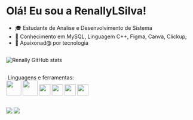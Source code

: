 # Olá! Eu sou a RenallyLSilva!
- 🎓 Estudante de Analise e Desenvolvimento de Sistema
- 🧠 Conhecimento em MySQL, Linguagem C++, Figma, Canva, Clickup;
- 💛 Apaixonad@ por tecnologia
##
![Renally GitHub stats](https://github-readme-stats.vercel.app/api?username=renally-laryssa&show_icons=true&theme=dark)
##
<div>
&nbsp;Linguagens e ferramentas:<br/>
<img height="40" src="https://cdn.jsdelivr.net/gh/devicons/devicon@latest/icons/java/java-original-wordmark.svg" />
<img height="40" src="https://cdn.jsdelivr.net/gh/devicons/devicon@latest/icons/mysql/mysql-original-wordmark.svg" />
<img height="30" src="https://cdn.jsdelivr.net/gh/devicons/devicon@latest/icons/cplusplus/cplusplus-plain.svg" />  
<img height="30" src="https://cdn.jsdelivr.net/gh/devicons/devicon@latest/icons/figma/figma-original.svg" />
<img height="30" src="https://cdn.jsdelivr.net/gh/devicons/devicon@latest/icons/canva/canva-original.svg" />
<img height="30" src="https://github.com/Renally-laryssa/Renally-laryssa/assets/160786534/55f37795-d2ef-4e6f-aa79-d9bde696fd6e"/> 

           
                           
</div>

##
<div>
 <a href="https://www.linkedin.com/in/renally-silva-088089239/" target="_blank"><img src="https://img.shields.io/badge/-LinkedIn-%230077B5?style=for-the-badge&logo=linkedin&logoColor=white" target="_blank"></a> 
 <a href = "mailto:renallylaryssa1@gmail.com"><img src="https://img.shields.io/badge/-Gmail-%23333?style=for-the-badge&logo=gmail&logoColor=white" target="_blank"></a>

</div>
